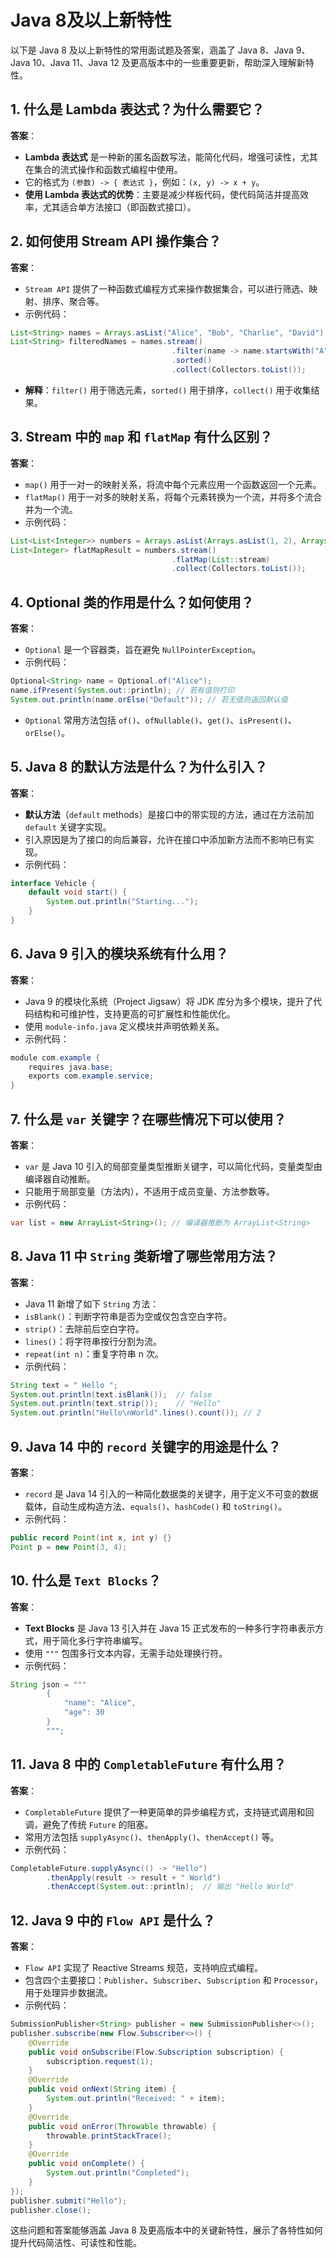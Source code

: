 # Java 8及以上新特性

以下是 Java 8 及以上新特性的常用面试题及答案，涵盖了 Java 8、Java 9、Java 10、Java 11、Java 12 及更高版本中的一些重要更新，帮助深入理解新特性。

## 1. **什么是 Lambda 表达式？为什么需要它？**

**答案**：  

- **Lambda 表达式** 是一种新的匿名函数写法，能简化代码，增强可读性，尤其在集合的流式操作和函数式编程中使用。
- 它的格式为 `(参数) -> { 表达式 }`，例如：`(x, y) -> x + y`。
- **使用 Lambda 表达式的优势**：主要是减少样板代码，使代码简洁并提高效率，尤其适合单方法接口（即函数式接口）。

## 2. **如何使用 Stream API 操作集合？**

**答案**：

- `Stream API` 提供了一种函数式编程方式来操作数据集合，可以进行筛选、映射、排序、聚合等。
- 示例代码：

```java
List<String> names = Arrays.asList("Alice", "Bob", "Charlie", "David");
List<String> filteredNames = names.stream()
                                    .filter(name -> name.startsWith("A"))
                                    .sorted()
                                    .collect(Collectors.toList());
```

- **解释**：`filter()` 用于筛选元素，`sorted()` 用于排序，`collect()` 用于收集结果。

## 3. **Stream 中的 `map` 和 `flatMap` 有什么区别？**

**答案**：

- `map()` 用于一对一的映射关系，将流中每个元素应用一个函数返回一个元素。
- `flatMap()` 用于一对多的映射关系，将每个元素转换为一个流，并将多个流合并为一个流。
- 示例代码：

```java
List<List<Integer>> numbers = Arrays.asList(Arrays.asList(1, 2), Arrays.asList(3, 4));
List<Integer> flatMapResult = numbers.stream()
                                    .flatMap(List::stream)
                                    .collect(Collectors.toList());
```

## 4. **Optional 类的作用是什么？如何使用？**

**答案**：

- `Optional` 是一个容器类，旨在避免 `NullPointerException`。
- 示例代码：

```java
Optional<String> name = Optional.of("Alice");
name.ifPresent(System.out::println); // 若有值则打印
System.out.println(name.orElse("Default")); // 若无值则返回默认值
```

- `Optional` 常用方法包括 `of()`、`ofNullable()`、`get()`、`isPresent()`、`orElse()`。

## 5. **Java 8 的默认方法是什么？为什么引入？**

**答案**：

- **默认方法**（`default` methods）是接口中的带实现的方法，通过在方法前加 `default` 关键字实现。
- 引入原因是为了接口的向后兼容，允许在接口中添加新方法而不影响已有实现。
- 示例代码：

```java
interface Vehicle {
    default void start() {
        System.out.println("Starting...");
    }
}
```

## 6. **Java 9 引入的模块系统有什么用？**

**答案**：

- Java 9 的模块化系统（Project Jigsaw）将 JDK 库分为多个模块，提升了代码结构和可维护性，支持更高的可扩展性和性能优化。
- 使用 `module-info.java` 定义模块并声明依赖关系。
- 示例代码：

```java
module com.example {
    requires java.base;
    exports com.example.service;
}
```

## 7. **什么是 `var` 关键字？在哪些情况下可以使用？**

**答案**：

- `var` 是 Java 10 引入的局部变量类型推断关键字，可以简化代码，变量类型由编译器自动推断。
- 只能用于局部变量（方法内），不适用于成员变量、方法参数等。
- 示例代码：

```java
var list = new ArrayList<String>(); // 编译器推断为 ArrayList<String>
```

## 8. **Java 11 中 `String` 类新增了哪些常用方法？**

**答案**：

- Java 11 新增了如下 `String` 方法：
- `isBlank()`：判断字符串是否为空或仅包含空白字符。
- `strip()`：去除前后空白字符。
- `lines()`：将字符串按行分割为流。
- `repeat(int n)`：重复字符串 n 次。
- 示例代码：

```java
String text = " Hello ";
System.out.println(text.isBlank());  // false
System.out.println(text.strip());    // "Hello"
System.out.println("Hello\nWorld".lines().count()); // 2
```

## 9. **Java 14 中的 `record` 关键字的用途是什么？**

**答案**：

- `record` 是 Java 14 引入的一种简化数据类的关键字，用于定义不可变的数据载体，自动生成构造方法、`equals()`、`hashCode()` 和 `toString()`。
- 示例代码：

```java
public record Point(int x, int y) {}
Point p = new Point(3, 4);
```

## 10. **什么是 `Text Blocks`？**

**答案**：

- **Text Blocks** 是 Java 13 引入并在 Java 15 正式发布的一种多行字符串表示方式，用于简化多行字符串编写。
- 使用 `"""` 包围多行文本内容，无需手动处理换行符。
- 示例代码：

```java
String json = """
        {
            "name": "Alice",
            "age": 30
        }
        """;
```

## 11. **Java 8 中的 `CompletableFuture` 有什么用？**

**答案**：

- `CompletableFuture` 提供了一种更简单的异步编程方式，支持链式调用和回调，避免了传统 `Future` 的阻塞。
- 常用方法包括 `supplyAsync()`、`thenApply()`、`thenAccept()` 等。
- 示例代码：

```java
CompletableFuture.supplyAsync(() -> "Hello")
        .thenApply(result -> result + " World")
        .thenAccept(System.out::println);  // 输出 "Hello World"
```

## 12. **Java 9 中的 `Flow API` 是什么？**

**答案**：

- `Flow API` 实现了 Reactive Streams 规范，支持响应式编程。
- 包含四个主要接口：`Publisher`、`Subscriber`、`Subscription` 和 `Processor`，用于处理异步数据流。
- 示例代码：

```java
SubmissionPublisher<String> publisher = new SubmissionPublisher<>();
publisher.subscribe(new Flow.Subscriber<>() {
    @Override
    public void onSubscribe(Flow.Subscription subscription) {
        subscription.request(1);
    }
    @Override
    public void onNext(String item) {
        System.out.println("Received: " + item);
    }
    @Override
    public void onError(Throwable throwable) {
        throwable.printStackTrace();
    }
    @Override
    public void onComplete() {
        System.out.println("Completed");
    }
});
publisher.submit("Hello");
publisher.close();
```

这些问题和答案能够涵盖 Java 8 及更高版本中的关键新特性，展示了各特性如何提升代码简洁性、可读性和性能。